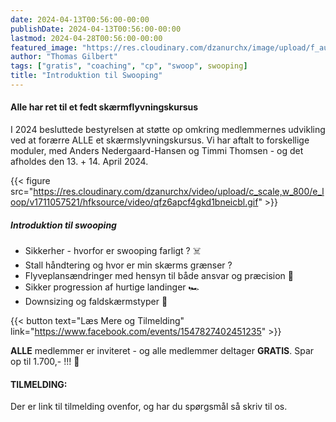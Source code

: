 ```yaml
---
date: 2024-04-13T00:56:00-00:00
publishDate: 2024-04-13T00:56:00-00:00
lastmod: 2024-04-28T00:56:00-00:00
featured_image: "https://res.cloudinary.com/dzanurchx/image/upload/f_auto,q_auto/v1/hfksource/images/je2e5yjwstmll42qastu"
author: "Thomas Gilbert"
tags: ["gratis", "coaching", "cp", "swoop", swooping]
title: "Introduktion til Swooping"
---
```


#### Alle har ret til et fedt skærmflyvningskursus
I 2024 besluttede bestyrelsen at støtte op omkring medlemmernes udvikling ved at forærre ALLE et skærmslyvningskursus. Vi har aftalt to forskellige moduler, med Anders Nedergaard-Hansen og Timmi Thomsen - og det afholdes den 13. + 14. April 2024.
<!--more-->
{{< figure src="https://res.cloudinary.com/dzanurchx/video/upload/c_scale,w_800/e_loop/v1711057521/hfksource/video/qfz6apcf4gkd1bneicbl.gif" >}}

##### Introduktion til swooping
* Sikkerher - hvorfor er swooping farligt ? ☠️
* Stall håndtering og hvor er min skærms grænser ? 
* Flyveplansændringer med hensyn til både ansvar og præcision 🎯
* Sikker progression af hurtige landinger 🏎️
* Downsizing og faldskærmstyper 📏 

{{< button text="Læs Mere og Tilmelding" link="https://www.facebook.com/events/1547827402451235" >}}

**ALLE** medlemmer er inviteret - og alle medlemmer deltager **GRATIS**. Spar op til 1.700,- !!! 💸 

#### TILMELDING:
Der er link til tilmelding ovenfor, og har du spørgsmål så skriv til os.